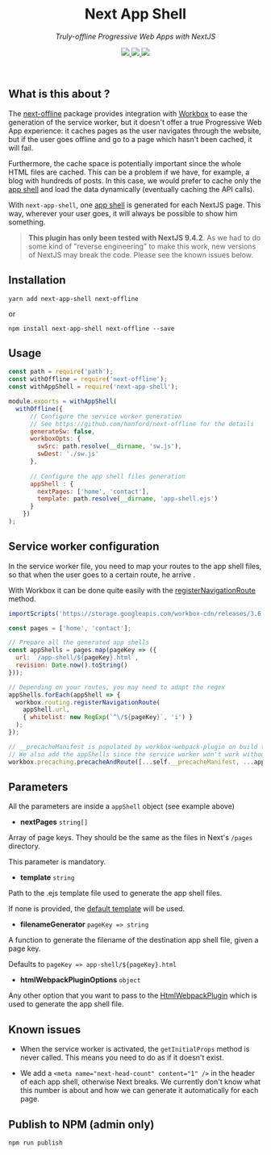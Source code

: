 <h1 align="center">
  Next App Shell
</h1>

<p align="center">
  <i>Truly-offline Progressive Web Apps with NextJS</i>
</p>

<p align="center">
  <a href="https://www.npmjs.com/package/next-app-shell">
    <img src="https://img.shields.io/npm/dy/next-app-shell.svg">
  </a>
  <a href="https://www.npmjs.com/package/next-app-shell">
    <img src="https://img.shields.io/npm/v/next-app-shell.svg?maxAge=3600&label=next-app-shell&colorB=007ec6">
  </a>
  <img src="https://img.shields.io/github/repo-size/hozana/next-app-shell.svg" />
</p>

<br/>

## What is this about ?

The [next-offline](https://github.com/hanford/next-offline) package provides integration with [Workbox](https://developers.google.com/web/tools/workbox) to ease the generation of the service worker, but it doesn't offer a true Progressive Web App experience: it caches pages as the user navigates through the website, but if the user goes offline and go to a page which hasn't been cached, it will fail. 

Furthermore, the cache space is potentially important since the whole HTML files are cached. This can be a problem if we have, for example, a blog with hundreds of posts. In this case, we would prefer to cache only the [app shell](https://developers.google.com/web/fundamentals/architecture/app-shell) and load the data dynamically (eventually caching the API calls).

With `next-app-shell`, one [app shell](https://developers.google.com/web/fundamentals/architecture/app-shell) is generated for each NextJS page. This way, wherever your user goes, it will always be possible to show him something.

> **This plugin has only been tested with NextJS 9.4.2**. As we had to do some kind of "reverse engineering" to make this work, new versions of NextJS may break the code. Please see the known issues below.


## Installation

```
yarn add next-app-shell next-offline
```
or
```
npm install next-app-shell next-offline --save
```


## Usage

```js
const path = require('path');
const withOffline = require('next-offline');
const withAppShell = require('next-app-shell');

module.exports = withAppShell(
  withOffline({
      // Configure the service worker generation
      // See https://github.com/hanford/next-offline for the details
      generateSw: false,
      workboxOpts: {
        swSrc: path.resolve(__dirname, 'sw.js'),
        swDest: './sw.js'
      },
    
      // Configure the app shell files generation
      appShell : {
        nextPages: ['home', 'contact'],
        template: path.resolve(__dirname, 'app-shell.ejs')
      }
    })
);
```


## Service worker configuration

In the service worker file, you need to map your routes to the app shell files, so that when the user goes to a certain route, he arrive .

With Workbox it can be done quite easily with the [registerNavigationRoute](https://developers.google.com/web/tools/workbox/modules/workbox-routing#how_to_register_a_navigation_route) method.

```js
importScripts('https://storage.googleapis.com/workbox-cdn/releases/3.6.3/workbox-sw.js');

const pages = ['home', 'contact'];

// Prepare all the generated app shells
const appShells = pages.map(pageKey => ({
  url: `/app-shell/${pageKey}.html`,
  revision: Date.now().toString()
}));

// Depending on your routes, you may need to adapt the regex
appShells.forEach(appShell => {
  workbox.routing.registerNavigationRoute(
    appShell.url,
    { whitelist: new RegExp(`^\/${pageKey}`, 'i') }
  );
});

// __precacheManifest is populated by workbox-webpack-plugin on build time
// We also add the appShells since the service worker won't work without them
workbox.precaching.precacheAndRoute([...self.__precacheManifest, ...appShells]);
```


## Parameters

All the parameters are inside a `appShell` object (see example above)

- **nextPages** `string[]`

Array of page keys. They should be the same as the files in Next's `/pages` directory.

This parameter is mandatory.

- **template** `string`

Path to the .ejs template file used to generate the app shell files.

If none is provided, the [default template](./default-template.ejs) will be used.

- **filenameGenerator** `pageKey => string`

A function to generate the filename of the destination app shell file, given a page key.

Defaults to `pageKey => app-shell/${pageKey}.html`

- **htmlWebpackPluginOptions** `object`

Any other option that you want to pass to the [HtmlWebpackPlugin](https://github.com/jantimon/html-webpack-plugin#options) which is used to generate the app shell file.


## Known issues

- When the service worker is activated, the `getInitialProps` method is never called. This means you need to do as if it doesn't exist.

- We add a `<meta name="next-head-count" content="1" />` in the header of each app shell, otherwise Next breaks. We currently don't know what this number is about and how we can generate it automatically for each page.


## Publish to NPM (admin only)

```
npm run publish
```
